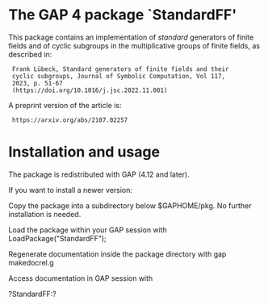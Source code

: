 The GAP 4 package `StandardFF'
==============================

This package contains an implementation of *standard* generators of
finite fields and of cyclic subgroups in the multiplicative groups
of finite fields, as described in:

     Frank Lübeck, Standard generators of finite fields and their 
     cyclic subgroups, Journal of Symbolic Computation, Vol 117,
     2023, p. 51-67
     (https://doi.org/10.1016/j.jsc.2022.11.001)

A preprint version of the article is:

     https://arxiv.org/abs/2107.02257


Installation and usage
======================

The package is redistributed with GAP (4.12 and later).

If you want to install a newer version:

Copy the package into a subdirectory below $GAPHOME/pkg.
No further installation is needed.

Load the package within your GAP session with
   LoadPackage("StandardFF");

Regenerate documentation inside the package directory with
   gap makedocrel.g

Access documentation in GAP session with

   ?StandardFF:?

